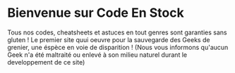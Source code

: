 # Bienvenue sur Code En Stock

Tous nos codes, cheatsheets et astuces en tout genres sont garanties sans gluten ! Le premier site quui oeuvre pour la sauvegarde des Geeks de grenier, une éspèce en voie de disparition !
(Nous vous informons qu'aucun Geek n'a été maltraité ou enlevé à son milieu naturel durant le developpement de ce site)

